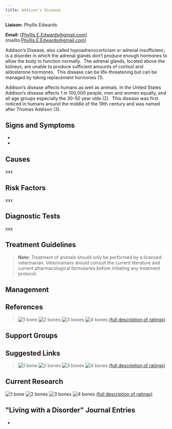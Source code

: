 ```yaml
---
title: Addison's Disease
---
```

**Liaison:** Phyllis Edwards

**Email:** \[Phyllis.E.Edwards@gmail.com](mailto:Phyllis.E.Edwards@gmail.com)

Addison’s Disease, also called hypoadrenocorticism or adrenal insufficienc, is a disorder in which the adrenal glands don’t produce enough hormones to allow the body to function normally.  The adrenal glands, located above the kidneys, are unable to produce sufficient amounts of cortisol and aldosterone hormones.  This disease can be life-threatening but can be managed by taking replacement hormones (1).

Addison’s disease affects humans as well as animals. In the United States Addison’s disease affects 1 in 100,000 people, men and women equally, and all age groups especially the 30-50 year olds (2).  This disease was first noticed in humans around the middle of the 19th century and was named after Thomas Addison (3).

## Signs and Symptoms

*
*

## Causes

xxx 

## Risk Factors

xxx

## Diagnostic Tests

xxx

## Treatment Guidelines

> **Note:** Treatment of animals should only be performed by a licensed
> veterinarian. Veterinarians should consult the current literature and
> current pharmacological formularies before initiating any treatment
> protocol.

## Management

## References

> ![1 bone](/img/1-bone.gif)
> ![2 bones](/img/2-bones.gif)
> ![3 bones](/img/3-bones.gif)
> ![4 bones](/img/4-bones.gif)
> [(full description of ratings)](/diseases/ratings-what-do-they-mean)

## Support Groups

## Suggested Links

> ![1 bone](/img/1-bone.gif)
> ![2 bones](/img/2-bones.gif)
> ![3 bones](/img/3-bones.gif)
> ![4 bones](/img/4-bones.gif)
> [(full description of ratings)](/diseases/ratings-what-do-they-mean)

## Current Research

![1 bone](/img/1-bone.gif)
![2 bones](/img/2-bones.gif)
![3 bones](/img/3-bones.gif)
![4 bones](/img/4-bones.gif)
[(full description of ratings)](/diseases/ratings-what-do-they-mean)

## "Living with a Disorder" Journal Entries

*
